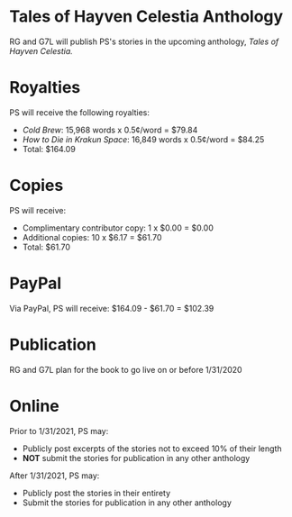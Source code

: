 # Tales of Hayven Celestia Anthology
RG and G7L will publish PS's stories in the upcoming anthology, *Tales of Hayven Celestia.*
# Royalties
PS will receive the following royalties:
* *Cold Brew*: 15,968 words x 0.5¢/word = $79.84
* *How to Die in Krakun Space*: 16,849 words x 0.5¢/word = $84.25
* Total: $164.09
# Copies
PS will receive:
* Complimentary contributor copy: 1 x $0.00 = $0.00
* Additional copies: 10 x $6.17 = $61.70
* Total: $61.70
# PayPal
Via PayPal, PS will receive: $164.09 - $61.70 = $102.39
# Publication
RG and G7L plan for the book to go live on or before 1/31/2020
# Online
Prior to 1/31/2021, PS may:
* Publicly post excerpts of the stories not to exceed 10% of their length
* **NOT** submit the stories for publication in any other anthology

After 1/31/2021, PS may:
* Publicly post the stories in their entirety
* Submit the stories for publication in any other anthology
